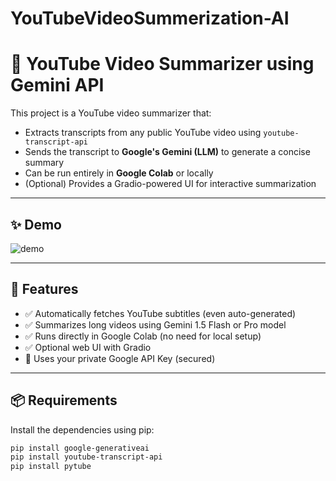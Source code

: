 # YouTubeVideoSummerization-AI

# 🎥 YouTube Video Summarizer using Gemini API

This project is a YouTube video summarizer that:
- Extracts transcripts from any public YouTube video using `youtube-transcript-api`
- Sends the transcript to **Google's Gemini (LLM)** to generate a concise summary
- Can be run entirely in **Google Colab** or locally
- (Optional) Provides a Gradio-powered UI for interactive summarization

---

## ✨ Demo

![demo](https://github.com/yourusername/yourrepo/assets/demo.gif) <!-- Add your own Colab/Gradio demo GIF here -->

---

## 🚀 Features

- ✅ Automatically fetches YouTube subtitles (even auto-generated)
- ✅ Summarizes long videos using Gemini 1.5 Flash or Pro model
- ✅ Runs directly in Google Colab (no need for local setup)
- ✅ Optional web UI with Gradio
- 🔐 Uses your private Google API Key (secured)

---

## 📦 Requirements

Install the dependencies using pip:

```bash
pip install google-generativeai
pip install youtube-transcript-api
pip install pytube
